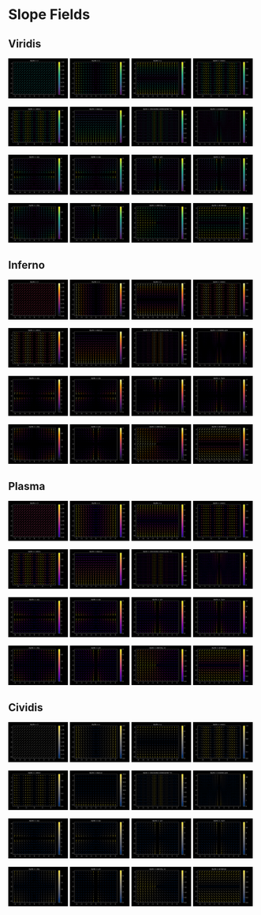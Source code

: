 # Slope Fields

## Viridis

<img src="svg/constant_slope_field_viridis.svg"
  alt="Constant Slope Viridis" width=24%>
<img src="svg/parabola_slope_field_viridis.svg"
  alt="Slope Equals x Viridis" width=24%>
<img src="svg/exp_x_slope_field_viridis.svg"
  alt="Slope Equals y Viridis" width=24%>
<img src="svg/sin_x_slope_field_viridis.svg"
  alt="Slope Equals Cosine of x Viridis" width=24%>

<img src="svg/cos_x_slope_field_viridis.svg"
  alt="Slope Equals Negative Sine of x Viridis" width=24%>
<img src="svg/log_x_slope_field_viridis.svg"
  alt="Slope Equals Exp of Negative y Viridis" width=24%>
<img src="svg/sinc_x_slope_field_viridis.svg"
  alt="Slope Equals the Derivative of Sinc of x Viridis" width=24%>
<img src="svg/sinc_x_2_slope_field_viridis.svg"
  alt="Slope Equals Cosine of Pi Times x Minus y All Divided by x Viridis" width=24%>

<img src="svg/circle_slope_field_viridis.svg"
  alt="Slope Equals Negative x over y Viridis" width=24%>
<img src="svg/hyperbola_slope_field_viridis.svg"
  alt="Slope Equals x over y Viridis" width=24%>
<img src="svg/one_over_x_slope_field_viridis.svg"
  alt="Slope Equals Negative y over x Viridis" width=24%>
<img src="svg/one_over_x_squared_slope_field_viridis.svg"
  alt="Slope Equals Negative Two y over x Viridis" width=24%>

<img src="svg/gaussian_slope_field_viridis.svg"
  alt="Slope Equals Negative Two x y Viridis" width=24%>
<img src="svg/line_slope_field_viridis.svg"
  alt="Slope Equals y over x Viridis" width=24%>
<img src="svg/slope_arctan2_slope_field_viridis.svg"
  alt="Slope Equals Arctan2 of y, x Viridis" width=24%>
<img src="svg/slope_arctan_y_slope_field_viridis.svg"
  alt="Slope Equals the Arctangent of y Viridis" width=24%>

## Inferno

<img src="svg/constant_slope_field_inferno.svg"
  alt="Constant Slope Inferno" width=24%>
<img src="svg/parabola_slope_field_inferno.svg"
  alt="Slope Equals x Inferno" width=24%>
<img src="svg/exp_x_slope_field_inferno.svg"
  alt="Slope Equals y Inferno" width=24%>
<img src="svg/sin_x_slope_field_inferno.svg"
  alt="Slope Equals Cosine of x Inferno" width=24%>

<img src="svg/cos_x_slope_field_inferno.svg"
  alt="Slope Equals Negative Sine of x Inferno" width=24%>
<img src="svg/log_x_slope_field_inferno.svg"
  alt="Slope Equals Exp of Negative y Inferno" width=24%>
<img src="svg/sinc_x_slope_field_inferno.svg"
  alt="Slope Equals the Derivative of Sinc of x Inferno" width=24%>
<img src="svg/sinc_x_2_slope_field_inferno.svg"
  alt="Slope Equals Cosine of Pi Times x Minus y All Divided by x Inferno" width=24%>

<img src="svg/circle_slope_field_inferno.svg"
  alt="Slope Equals Negative x over y Inferno" width=24%>
<img src="svg/hyperbola_slope_field_inferno.svg"
  alt="Slope Equals x over y Inferno" width=24%>
<img src="svg/one_over_x_slope_field_inferno.svg"
  alt="Slope Equals Negative y over x Inferno" width=24%>
<img src="svg/one_over_x_squared_slope_field_inferno.svg"
  alt="Slope Equals Negative Two y over x Inferno" width=24%>

<img src="svg/gaussian_slope_field_inferno.svg"
  alt="Slope Equals Negative Two x y Inferno" width=24%>
<img src="svg/line_slope_field_inferno.svg"
  alt="Slope Equals y over x Inferno" width=24%>
<img src="svg/slope_arctan2_slope_field_inferno.svg"
  alt="Slope Equals Arctan2 of y, x Inferno" width=24%>
<img src="svg/slope_arctan_y_slope_field_inferno.svg"
  alt="Slope Equals the Arctangent of y Inferno" width=24%>

## Plasma

<img src="svg/constant_slope_field_plasma.svg"
  alt="Constant Slope Plasma" width=24%>
<img src="svg/parabola_slope_field_plasma.svg"
  alt="Slope Equals x Plasma" width=24%>
<img src="svg/exp_x_slope_field_plasma.svg"
  alt="Slope Equals y Plasma" width=24%>
<img src="svg/sin_x_slope_field_plasma.svg"
  alt="Slope Equals Cosine of x Plasma" width=24%>

<img src="svg/cos_x_slope_field_plasma.svg"
  alt="Slope Equals Negative Sine of x Plasma" width=24%>
<img src="svg/log_x_slope_field_plasma.svg"
  alt="Slope Equals Exp of Negative y Plasma" width=24%>
<img src="svg/sinc_x_slope_field_plasma.svg"
  alt="Slope Equals the Derivative of Sinc of x Plasma" width=24%>
<img src="svg/sinc_x_2_slope_field_plasma.svg"
  alt="Slope Equals Cosine of Pi Times x Minus y All Divided by x Plasma" width=24%>

<img src="svg/circle_slope_field_plasma.svg"
  alt="Slope Equals Negative x over y Plasma" width=24%>
<img src="svg/hyperbola_slope_field_plasma.svg"
  alt="Slope Equals x over y Plasma" width=24%>
<img src="svg/one_over_x_slope_field_plasma.svg"
  alt="Slope Equals Negative y over x Plasma" width=24%>
<img src="svg/one_over_x_squared_slope_field_plasma.svg"
  alt="Slope Equals Negative Two y over x Plasma" width=24%>

<img src="svg/gaussian_slope_field_plasma.svg"
  alt="Slope Equals Negative Two x y Plasma" width=24%>
<img src="svg/line_slope_field_plasma.svg"
  alt="Slope Equals y over x Plasma" width=24%>
<img src="svg/slope_arctan2_slope_field_plasma.svg"
  alt="Slope Equals Arctan2 of y, x Plasma" width=24%>
<img src="svg/slope_arctan_y_slope_field_plasma.svg"
  alt="Slope Equals the Arctangent of y Plasma" width=24%>

## Cividis

<img src="svg/constant_slope_field_cividis.svg"
  alt="Constant Slope Cividis" width=24%>
<img src="svg/parabola_slope_field_cividis.svg"
  alt="Slope Equals x Cividis" width=24%>
<img src="svg/exp_x_slope_field_cividis.svg"
  alt="Slope Equals y Cividis" width=24%>
<img src="svg/sin_x_slope_field_cividis.svg"
  alt="Slope Equals Cosine of x Cividis" width=24%>

<img src="svg/cos_x_slope_field_cividis.svg"
  alt="Slope Equals Negative Sine of x Cividis" width=24%>
<img src="svg/log_x_slope_field_cividis.svg"
  alt="Slope Equals Exp of Negative y Cividis" width=24%>
<img src="svg/sinc_x_slope_field_cividis.svg"
  alt="Slope Equals the Derivative of Sinc of x Cividis" width=24%>
<img src="svg/sinc_x_2_slope_field_cividis.svg"
  alt="Slope Equals Cosine of Pi Times x Minus y All Divided by x Cividis" width=24%>

<img src="svg/circle_slope_field_cividis.svg"
  alt="Slope Equals Negative x over y Cividis" width=24%>
<img src="svg/hyperbola_slope_field_cividis.svg"
  alt="Slope Equals x over y Cividis" width=24%>
<img src="svg/one_over_x_slope_field_cividis.svg"
  alt="Slope Equals Negative y over x Cividis" width=24%>
<img src="svg/one_over_x_squared_slope_field_cividis.svg"
  alt="Slope Equals Negative Two y over x Cividis" width=24%>

<img src="svg/gaussian_slope_field_cividis.svg"
  alt="Slope Equals Negative Two x y Cividis" width=24%>
<img src="svg/line_slope_field_cividis.svg"
  alt="Slope Equals y over x Cividis" width=24%>
<img src="svg/slope_arctan2_slope_field_cividis.svg"
  alt="Slope Equals Arctan2 of y, x Cividis" width=24%>
<img src="svg/slope_arctan_y_slope_field_cividis.svg"
  alt="Slope Equals the Arctangent of y Cividis" width=24%>
